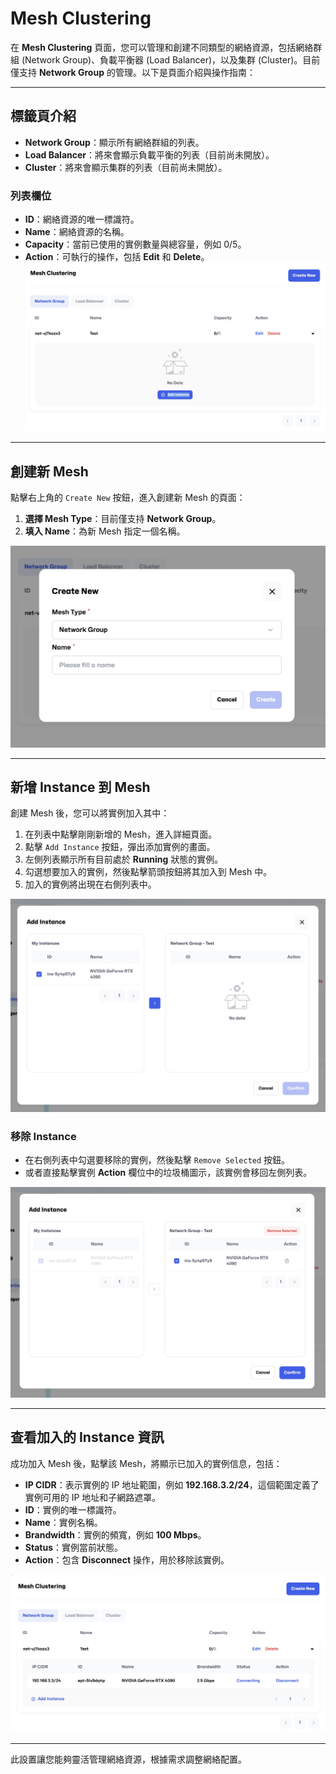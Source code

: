 # Mesh Clustering

在 **Mesh Clustering** 頁面，您可以管理和創建不同類型的網絡資源，包括網絡群組 (Network Group)、負載平衡器 (Load Balancer)，以及集群 (Cluster)。目前僅支持 **Network Group** 的管理。以下是頁面介紹與操作指南：

---

## **標籤頁介紹**

- **Network Group**：顯示所有網絡群組的列表。
- **Load Balancer**：將來會顯示負載平衡的列表（目前尚未開放）。
- **Cluster**：將來會顯示集群的列表（目前尚未開放）。

### **列表欄位**

- **ID**：網絡資源的唯一標識符。
- **Name**：網絡資源的名稱。
- **Capacity**：當前已使用的實例數量與總容量，例如 0/5。
- **Action**：可執行的操作，包括 **Edit** 和 **Delete**。
  ![Mesh list](../../../../../docs/docs-images/p09/01.Mesh%20list.jpg)

---

## **創建新 Mesh**

點擊右上角的 `Create New` 按鈕，進入創建新 Mesh 的頁面：

1. **選擇 Mesh Type**：目前僅支持 **Network Group**。
2. **填入 Name**：為新 Mesh 指定一個名稱。

![Create New Mesh](../../../../../docs/docs-images/p09/02.Create%20Mesh.jpg)

---

## **新增 Instance 到 Mesh**

創建 Mesh 後，您可以將實例加入其中：

1. 在列表中點擊剛剛新增的 Mesh，進入詳細頁面。
2. 點擊 `Add Instance` 按鈕，彈出添加實例的畫面。
3. 左側列表顯示所有目前處於 **Running** 狀態的實例。
4. 勾選想要加入的實例，然後點擊箭頭按鈕將其加入到 Mesh 中。
5. 加入的實例將出現在右側列表中。

![Add Instance](../../../../../docs/docs-images/p09/03.Add%20Instance.jpg)

### **移除 Instance**

- 在右側列表中勾選要移除的實例，然後點擊 `Remove Selected` 按鈕。
- 或者直接點擊實例 **Action** 欄位中的垃圾桶圖示，該實例會移回左側列表。

![Remove Instance](../../../../../docs/docs-images/p09/04.Remove%20Instance.jpg)

---

## **查看加入的 Instance 資訊**

成功加入 Mesh 後，點擊該 Mesh，將顯示已加入的實例信息，包括：

- **IP CIDR**：表示實例的 IP 地址範圍，例如 **192.168.3.2/24**，這個範圍定義了實例可用的 IP 地址和子網路遮罩。
- **ID**：實例的唯一標識符。
- **Name**：實例名稱。
- **Brandwidth**：實例的頻寬，例如 **100 Mbps**。
- **Status**：實例當前狀態。
- **Action**：包含 **Disconnect** 操作，用於移除該實例。

![Mesh Instance Info](../../../../../docs/docs-images/p09/05.Mesh%20Instance%20Info.jpg)

---

此設置讓您能夠靈活管理網絡資源，根據需求調整網絡配置。
